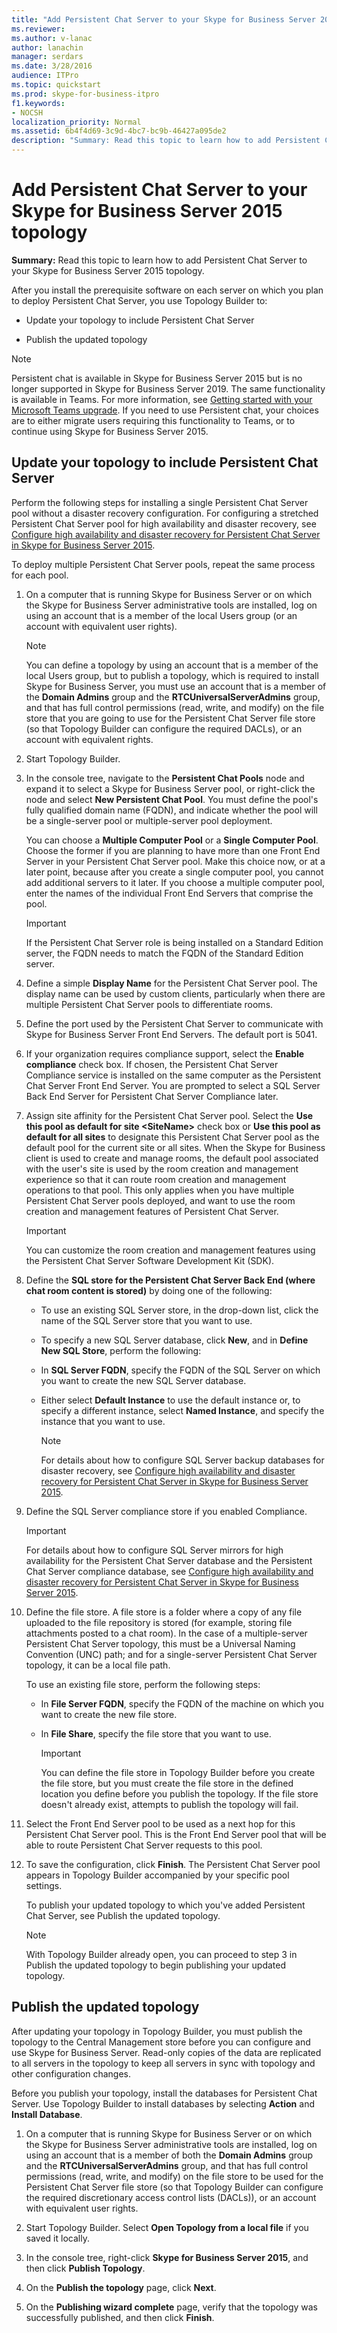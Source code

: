 ```yaml
---
title: "Add Persistent Chat Server to your Skype for Business Server 2015 topology"
ms.reviewer: 
ms.author: v-lanac
author: lanachin
manager: serdars
ms.date: 3/28/2016
audience: ITPro
ms.topic: quickstart
ms.prod: skype-for-business-itpro
f1.keywords:
- NOCSH
localization_priority: Normal
ms.assetid: 6b4f4d69-3c9d-4bc7-bc9b-46427a095de2
description: "Summary: Read this topic to learn how to add Persistent Chat Server to your Skype for Business Server 2015 topology."
---
```


# Add Persistent Chat Server to your Skype for Business Server 2015 topology
 
**Summary:** Read this topic to learn how to add Persistent Chat Server to your Skype for Business Server 2015 topology.
  
After you install the prerequisite software on each server on which you plan to deploy Persistent Chat Server, you use Topology Builder to: 
  
- Update your topology to include Persistent Chat Server
    
- Publish the updated topology
    
> [!NOTE] 
> Persistent chat is available in Skype for Business Server 2015 but is no longer supported in Skype for Business Server 2019. The same functionality is available in Teams. For more information, see [Getting started with your Microsoft Teams upgrade](/microsoftteams/upgrade-start-here). If you need to use Persistent chat, your choices are to either migrate users requiring this functionality to Teams, or to continue using Skype for Business Server 2015. 

## Update your topology to include Persistent Chat Server

Perform the following steps for installing a single Persistent Chat Server pool without a disaster recovery configuration. For configuring a stretched Persistent Chat Server pool for high availability and disaster recovery, see [Configure high availability and disaster recovery for Persistent Chat Server in Skype for Business Server 2015](../../deploy/deploy-high-availability-and-disaster-recovery/configure-hadr-for-persistent-chat.md).
  
To deploy multiple Persistent Chat Server pools, repeat the same process for each pool.
  
1. On a computer that is running Skype for Business Server or on which the Skype for Business Server administrative tools are installed, log on using an account that is a member of the local Users group (or an account with equivalent user rights).
    
    > [!NOTE]
    > You can define a topology by using an account that is a member of the local Users group, but to publish a topology, which is required to install Skype for Business Server, you must use an account that is a member of the **Domain Admins** group and the **RTCUniversalServerAdmins** group, and that has full control permissions (read, write, and modify) on the file store that you are going to use for the Persistent Chat Server file store (so that Topology Builder can configure the required DACLs), or an account with equivalent rights.
  
2. Start Topology Builder.
    
3. In the console tree, navigate to the **Persistent Chat Pools** node and expand it to select a Skype for Business Server pool, or right-click the node and select **New Persistent Chat Pool**. You must define the pool's fully qualified domain name (FQDN), and indicate whether the pool will be a single-server pool or multiple-server pool deployment.
    
    You can choose a **Multiple Computer Pool** or a **Single Computer Pool**. Choose the former if you are planning to have more than one Front End Server in your Persistent Chat Server pool. Make this choice now, or at a later point, because after you create a single computer pool, you cannot add additional servers to it later. If you choose a multiple computer pool, enter the names of the individual Front End Servers that comprise the pool.
    
    > [!IMPORTANT]
    > If the Persistent Chat Server role is being installed on a Standard Edition server, the FQDN needs to match the FQDN of the Standard Edition server. 
  
4. Define a simple **Display Name** for the Persistent Chat Server pool. The display name can be used by custom clients, particularly when there are multiple Persistent Chat Server pools to differentiate rooms.
    
5. Define the port used by the Persistent Chat Server to communicate with Skype for Business Server Front End Servers. The default port is 5041.
    
6. If your organization requires compliance support, select the **Enable compliance** check box. If chosen, the Persistent Chat Server Compliance service is installed on the same computer as the Persistent Chat Server Front End Server. You are prompted to select a SQL Server Back End Server for Persistent Chat Server Compliance later.
    
7. Assign site affinity for the Persistent Chat Server pool. Select the **Use this pool as default for site \<SiteName\>** check box or **Use this pool as default for all sites** to designate this Persistent Chat Server pool as the default pool for the current site or all sites. When the Skype for Business client is used to create and manage rooms, the default pool associated with the user's site is used by the room creation and management experience so that it can route room creation and management operations to that pool. This only applies when you have multiple Persistent Chat Server pools deployed, and want to use the room creation and management features of Persistent Chat Server.
    
    > [!IMPORTANT]
    > You can customize the room creation and management features using the Persistent Chat Server Software Development Kit (SDK). 
  
8. Define the **SQL store for the Persistent Chat Server Back End (where chat room content is stored)** by doing one of the following:
    
   - To use an existing SQL Server store, in the drop-down list, click the name of the SQL Server store that you want to use.
    
   - To specify a new SQL Server database, click **New**, and in **Define New SQL Store**, perform the following:
    
   - In **SQL Server FQDN**, specify the FQDN of the SQL Server on which you want to create the new SQL Server database.
    
   - Either select **Default Instance** to use the default instance or, to specify a different instance, select **Named Instance**, and specify the instance that you want to use.
    
     > [!NOTE]
     > For details about how to configure SQL Server backup databases for disaster recovery, see [Configure high availability and disaster recovery for Persistent Chat Server in Skype for Business Server 2015](../../deploy/deploy-high-availability-and-disaster-recovery/configure-hadr-for-persistent-chat.md). 
  
9. Define the SQL Server compliance store if you enabled Compliance.
    
    > [!IMPORTANT]
    > For details about how to configure SQL Server mirrors for high availability for the Persistent Chat Server database and the Persistent Chat Server compliance database, see [Configure high availability and disaster recovery for Persistent Chat Server in Skype for Business Server 2015](../../deploy/deploy-high-availability-and-disaster-recovery/configure-hadr-for-persistent-chat.md). 
  
10. Define the file store. A file store is a folder where a copy of any file uploaded to the file repository is stored (for example, storing file attachments posted to a chat room). In the case of a multiple-server Persistent Chat Server topology, this must be a Universal Naming Convention (UNC) path; and for a single-server Persistent Chat Server topology, it can be a local file path.
    
    To use an existing file store, perform the following steps:
    
    - In **File Server FQDN**, specify the FQDN of the machine on which you want to create the new file store.
    
    - In **File Share**, specify the file store that you want to use.
    
      > [!IMPORTANT]
      > You can define the file store in Topology Builder before you create the file store, but you must create the file store in the defined location you define before you publish the topology. If the file store doesn't already exist, attempts to publish the topology will fail. 
  
11. Select the Front End Server pool to be used as a next hop for this Persistent Chat Server pool. This is the Front End Server pool that will be able to route Persistent Chat Server requests to this pool.
    
12. To save the configuration, click **Finish**. The Persistent Chat Server pool appears in Topology Builder accompanied by your specific pool settings.
    
    To publish your updated topology to which you've added Persistent Chat Server, see Publish the updated topology.
    
    > [!NOTE]
    > With Topology Builder already open, you can proceed to step 3 in Publish the updated topology to begin publishing your updated topology. 
  
## Publish the updated topology
<a name="BKMK_PublishTopology"> </a>

After updating your topology in Topology Builder, you must publish the topology to the Central Management store before you can configure and use Skype for Business Server. Read-only copies of the data are replicated to all servers in the topology to keep all servers in sync with topology and other configuration changes.
  
Before you publish your topology, install the databases for Persistent Chat Server. Use Topology Builder to install databases by selecting **Action** and **Install Database**.
  
1. On a computer that is running Skype for Business Server or on which the Skype for Business Server administrative tools are installed, log on using an account that is a member of both the **Domain Admins** group and the **RTCUniversalServerAdmins** group, and that has full control permissions (read, write, and modify) on the file store to be used for the Persistent Chat Server file store (so that Topology Builder can configure the required discretionary access control lists (DACLs)), or an account with equivalent user rights.
    
2. Start Topology Builder. Select **Open Topology from a local file** if you saved it locally.
    
3. In the console tree, right-click **Skype for Business Server 2015**, and then click **Publish Topology**.
    
4. On the **Publish the topology** page, click **Next**.
    
5. On the **Publishing wizard complete** page, verify that the topology was successfully published, and then click **Finish**.
    

